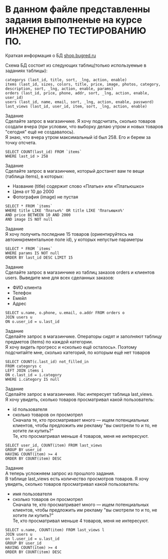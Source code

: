 # В данном файле представленны задания выполненые на курсе ИНЖЕНЕР ПО ТЕСТИРОВАНИЮ ПО.
Краткая информация о БД [shop.bugred.ru](http://shop.bugred.ru/)

Схема БД состоит из следующих таблиц(только используемые в заданиях таблицы):   
```
categorys (last_id, title, sort, _lng, action, enable)        
items (last_id, sizes, colors, title, price, image, photos, category, description, sort, _lng, action, enable, params)  
orders (last_id, price, phone, addr, sort, _lng, action, enable, user_id)  
users (last_id, name, email, sort, _lng, action, enable, password)  
last_views (last_id, user_id, item, sort, _lng, action, enable)
```

Задание    
Сделайте запрос в магазинчике. Я хочу подсчитать, сколько товаров создали вчера (при условии, что выборку делаю утром и новых товаров "сегодня" ещё не создавалось).   
Я знаю, что вчера утром максимальный id был 258. Его и берем за точку отсчета.
```
SELECT COUNT(last_id) FROM `items`    
WHERE last_id > 258
```

Задание   
Сделайте запрос в магазинчике, который достанет вам те вещи (таблица items), в которых:  
- Название (title) содержит слово «Платье» или «Платьюшко»  
- Цена от 10 до 2000  
- Фотография (image) не пустая  
```
SELECT * FROM `items`  
WHERE title LIKE 'Платье%' OR title LIKE 'Платьюшко%'  
AND price BETWEEN 10 AND 2000  
AND image IS NOT null  
```

Задание   
Я хочу получить последние 15 товаров (ориентируйтесь на автоинкрементальное поле id), у которых непустые параметры   
```
SELECT * FROM `items`   
WHERE params IS NOT null   
ORDER BY last_id DESC LIMIT 15
```

Задание    
Сделайте запрос в магазинчике из таблиц заказов orders и клиентов users. Выведите мне для всех сделанных заказов:   
- ФИО клиента  
- Телефон  
- Емейл  
- Адрес

```
SELECT u.name, o.phone, u.email, o.addr FROM orders o   
JOIN users u   
ON o.user_id = u.last_id   
```

Задание  
Сделайте запрос в магазинчике. Операторы сидят и заполняют таблицу предметов (items) по каждой категории.  
Я хочу видеть прогресс и «сколько ещё осталось». Поэтому подсчитайте мне, сколько категорий, по которым ещё нет товаров  

```
SELECT COUNT(c.last_id) not_filled_in   
FROM categorys c   
LEFT JOIN items i   
ON c.last_id = i.category   
WHERE i.category IS null   
```

Задание  
Сделайте запрос в магазинчике. Нас интересует таблица last_views.   
Я хочу увидеть, сколько товаров просматривал какой пользователь:  
- id пользователя   
- сколько товаров он просмотрел  
Сначала те, кто просматривает много — ищем потенциальных клиентов, чтобы предложить им рекламу "вы смотрели то и то, не хотите ли купить?"  
Те, кто просматривал меньше 4 товаров, меня не интересуют.

```
SELECT user_id, COUNT(item) FROM last_views  
GROUP BY user_id  
HAVING COUNT(item) >= 4  
ORDER BY COUNT(item) DESC  
```

Задание  
А теперь усложняем запрос из прошлого задания.  
В таблице last_views есть количество просмотров товаров. Я хочу увидеть, сколько товаров просматривал какой пользователь:  
- имя пользователя  
- сколько товаров он просмотрел  
Сначала те, кто просматривает много — ищем потенциальных клиентов, чтобы предложить им рекламу "вы смотрели то и то, не хотите ли купить?"  
Те, кто просматривал меньше 4 товаров, меня не интересуют.

```
SELECT u.name, COUNT(item) FROM last_views l  
JOIN users u  
on l.user_id = u.last_id  
GROUP BY user_id  
HAVING COUNT(item) >= 4  
ORDER BY COUNT(item) DESC  
```

